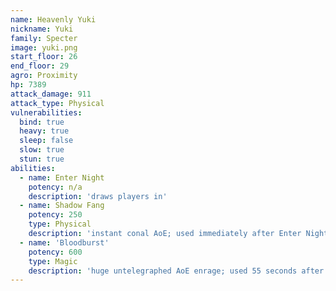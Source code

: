 ```yaml
---
name: Heavenly Yuki
nickname: Yuki
family: Specter
image: yuki.png
start_floor: 26
end_floor: 29
agro: Proximity
hp: 7389
attack_damage: 911
attack_type: Physical
vulnerabilities:
  bind: true
  heavy: true
  sleep: false
  slow: true
  stun: true
abilities:
  - name: Enter Night
    potency: n/a
    description: 'draws players in'
  - name: Shadow Fang
    potency: 250
    type: Physical
    description: 'instant conal AoE; used immediately after Enter Night'
  - name: 'Bloodburst'
    potency: 600
    type: Magic
    description: 'huge untelegraphed AoE enrage; used 55 seconds after pull'
---
```

